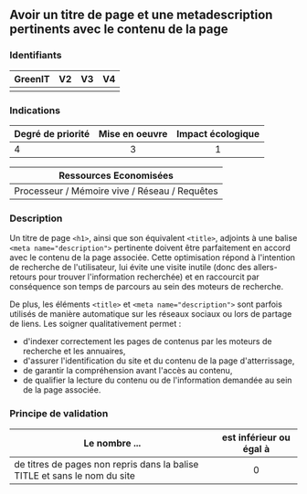 ## Avoir un titre de page et une metadescription pertinents avec le contenu de la page
### Identifiants

| GreenIT |  V2  |  V3  |  V4  |
|:-------:|:----:|:----:|:----:|
|      |   |   |      |

### Indications

| Degré de priorité |      Mise en oeuvre       |  Impact écologique    | 
|-------------------|:-------------------------:|:---------------------:|
|    4    |       3           |        1           | 

|Ressources Economisées                                      |
|:----------------------------------------------------------:|
|Processeur / Mémoire vive / Réseau / Requêtes    |

### Description

Un titre de page `<h1>`, ainsi que son équivalent `<title>`, adjoints à une balise `<meta name="description">` pertinente doivent être parfaitement en accord avec le contenu de la page associée.
Cette optimisation répond à l'intention de recherche de l'utilisateur, lui évite une visite inutile (donc des allers-retours pour trouver l'information recherchée) 
et en raccourcit par conséquence son temps de parcours au sein des moteurs de recherche.

De plus, les éléments `<title>` et `<meta name="description">` sont parfois utilisés de manière automatique sur les réseaux sociaux ou lors de partage de liens. Les soigner qualitativement permet :

- d'indexer correctement les pages de contenus par les moteurs de recherche et les annuaires,
- d'assurer l'identification du site et du contenu de la page d'atterrissage,
- de garantir la compréhension avant l'accès au contenu,
- de qualifier la lecture du contenu ou de l'information demandée au sein de la page associée.

### Principe de validation

| Le nombre ... |     est inférieur ou égal à   |  
|-------------------|:-------------------------:|
| de titres de pages non repris dans la balise TITLE et sans le nom du site    |  0 |
